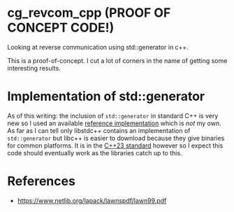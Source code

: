 # cg_revcom_cpp (PROOF OF CONCEPT CODE!)
Looking at reverse communication using std::generator in c++.

This is a proof-of-concept. I cut a lot of corners in the name of getting some interesting results.

# Implementation of std::generator

As of this writing: the inclusion of `std::generator` in standard C++ is very new so I used an
available [reference implementation](https://github.com/lewissbaker/generator) which is *not* 
my own. As far as I can tell only libstdc++ contains an implementation of `std::generator`
but libc++ is easier to download because they give binaries for common platforms. It is
in the [C++23 standard](https://en.cppreference.com/w/cpp/coroutine/generator) however 
so I expect this code should eventually work as the libraries catch up to this.

# References

 * https://www.netlib.org/lapack/lawnspdf/lawn99.pdf

